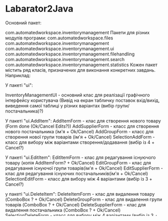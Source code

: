 # Labarator2Java

Основний пакет:

com.automatedworkspace.inventorymanagement
Пакети для різних модулів програми:
com.automatedworkspace.files
com.automatedworkspace.inventorymanagement
com.automatedworkspace.inventorymanagement.ui
com.automatedworkspace.inventorymanagement.filehandling
com.automatedworkspace.inventorymanagement.search
com.automatedworkspace.inventorymanagement.statistics
Кожен пакет містить ряд класів, призначених для виконання конкретних завдань. Наприклад:

У пакеті "ui":

InventoryManagementUI - основний клас для реалізації графічного інтерфейсу користувача (Вивід на екран табличку поставок вхід/вихід, виведення самої таблиці у різних варіантах (вибір групи/постачальника)?)


У пакеті "ui.AddItem":
AddItemForm - клас для створення нового товару (Form done (Ok/Cancel Edits?))
AddSupplierForm - класс для створення нового постачальника (ім'я + Ok/Cancel)
AddGroupForm - класс для створення нової групи товарів (ім'я + Ok/Cancel)
SelectionAddForm - класс для вибору між варіантами створення/додавання (вибір із 4 + Cancel?)

У пакеті "ui.EditItem":
EditItemForm - клас для редагування існуючого товару (копія AddItemForm? + Ok/Cancel)
EditGroupForm - клас для редагування існуючої групи товарів(ім'я + Ok/Cancel)
EditSupplierForm - клас для редагування існуючих постачальників(ім'я + Ok/Cancel)
SelectionEditForm - класс для вибору між 4 варіантами  (вибір із 3 + Cancel?)

у пакеті "ui.DeleteItem":
DeleteItemForm - клас для видалення товару (ComboBox ?  + Ok/Cancel)
DeleteGroupForm - клас для видалення групи товарів (ComboBox ?  + Ok/Cancel)
DeleteSupplierForm - клас для видалення постачальника (ComboBox ?  + Ok/Cancel)
SelectionDeleteForm - класс для вибору між 4 варіантами  (вибір із 3 + Cancel?)


У пакеті "search":
ItemSearcher - клас для пошуку товару за різними критеріями (назва, виробник, група товарів)

У пакеті "statistics":
InventoryStatistics - клас для підрахунку різних статистичних даних, таких як загальна вартість товару на складі, загальна вартість товарів в групі товарів
Config - робота з json (поля get/set)
ConfigManager - робота з json (методи)

у пакеті "Nomenclature":
AddToExistingForm - клас Постачання товару на склад (Додати календ , типу  https://www.youtube.com/watch?v=qunxo1zqZ6M&ab_channel=MengIT , щоб зафіксувати час прибуття , Інтервал - delete ??)
WriteOffFromExistingForm - клас Відвантаження зі складу (поки хз , напевно такий же )

у пакеті "files":
Exel Таблиця з якою працює наша програма (Інтервал - delete ?)
config.json -файл який містить параметри та налаштування . Використовується для зберігання налаштувань, які можуть впливати на поведінку програми під час виконання.
Додати json файл для відстеження постачання ->?
Додати json файл для відстеження постачання <-?

у пакеті "inventorymanagement":
Main - клас запуску програми
